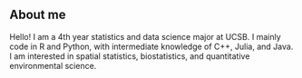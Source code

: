 ## About me

Hello! I am a 4th year statistics and data science major at UCSB. I mainly code in R and Python, with intermediate knowledge of C++, Julia, and Java. I am interested in spatial statistics, biostatistics, and quantitative environmental science.
